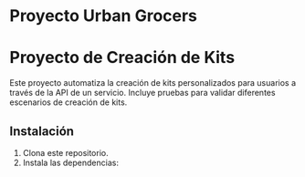 # Proyecto Urban Grocers 
# Proyecto de Creación de Kits

Este proyecto automatiza la creación de kits personalizados para usuarios a través de la API de un servicio. Incluye pruebas para validar diferentes escenarios de creación de kits.

## Instalación

1. Clona este repositorio.
2. Instala las dependencias:
